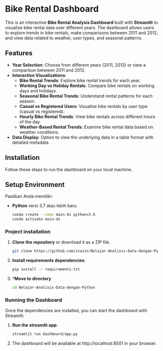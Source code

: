 # Bike Rental Dashboard

This is an interactive **Bike Rental Analysis Dashboard** built with **Streamlit** to visualize bike rental data over different years. The dashboard allows users to explore trends in bike rentals, make comparisons between 2011 and 2012, and view data related to weather, user types, and seasonal patterns.

## Features

- **Year Selection**: Choose from different years (2011, 2012) or view a comparison between 2011 and 2012.
- **Interactive Visualizations**:
  - **Bike Rental Trends**: Explore bike rental trends for each year.
  - **Working Day vs Holiday Rentals**: Compare bike rentals on working days and holidays.
  - **Seasonal Bike Rental Trends**: Understand rental patterns for each season.
  - **Casual vs Registered Users**: Visualize bike rentals by user type (casual vs registered).
  - **Hourly Bike Rental Trends**: View bike rentals across different hours of the day.
  - **Weather-Based Rental Trends**: Examine bike rental data based on weather conditions.
- **Data Display**: Option to view the underlying data in a table format with detailed metadata.

## Installation

Follow these steps to run the dashboard on your local machine.

## Setup Environment
Pastikan Anda memiliki:
- **Python** versi 3.7 atau lebih baru
  ```bash
  conda create --name main-ds python=3.9
  conda activate main-ds

### Project installation

1. **Clone the repository** or download it as a ZIP file.
   ```bash
   git clone https://github.com/zzazzz/Belajar-Analisis-Data-dengan-Python.git

2. **Install requirements dependencies**:
   ```bash
   pip install -r requirements.txt

3. ***Move to directory**
    ```bash
    cd Belajar-Analisis-Data-dengan-Python

### Running the Dashboard

Once the dependencies are installed, you can start the dashboard with Streamlit:

1. **Run the streamlit app**:
   ```bash
   streamlit run dashboard/app.py
2. The dashboard will be available at http://localhost:8501 in your browser.
